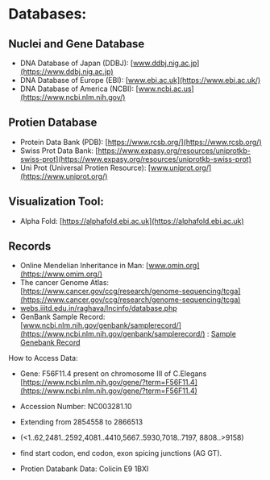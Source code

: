 # Databases:
## Nuclei and Gene Database
- DNA Database of Japan (DDBJ): [www.ddbj.nig.ac.jp](https://www.ddbj.nig.ac.jp)
- DNA Database of Europe (EBI): [www.ebi.ac.uk](https://www.ebi.ac.uk/)
- DNA Database of America (NCBI): [www.ncbi.ac.us](https://www.ncbi.nlm.nih.gov/)

## Protien Database
- Protein Data Bank (PDB): [https://www.rcsb.org/](https://www.rcsb.org/)
- Swiss Prot Data Bank: [https://www.expasy.org/resources/uniprotkb-swiss-prot](https://www.expasy.org/resources/uniprotkb-swiss-prot)
- Uni Prot (Universal Protien Resource): [www.uniprot.org/](https://www.uniprot.org/)

## Visualization Tool:
- Alpha Fold: [https://alphafold.ebi.ac.uk](https://alphafold.ebi.ac.uk)

## Records
- Online Mendelian Inheritance in Man: [www.omin.org](https://www.omim.org/)
- The cancer Genome Atlas: [https://www.cancer.gov/ccg/research/genome-sequencing/tcga](https://www.cancer.gov/ccg/research/genome-sequencing/tcga) 
- [webs.iiitd.edu.in/raghava/lncinfo/database.php](https://webs.iiitd.edu.in/raghava/lncinfo/database.php)
- GenBank Sample Record: [www.ncbi.nlm.nih.gov/genbank/samplerecord/](https://www.ncbi.nlm.nih.gov/genbank/samplerecord/) : [Sample Genebank Record](/Sample%20Genebank%20Record/)

How to Access Data:
- Gene: F56F11.4 present on chromosome III of C.Elegans [https://www.ncbi.nlm.nih.gov/gene/?term=F56F11.4](https://www.ncbi.nlm.nih.gov/gene/?term=F56F11.4)
- Accession Number: NC003281.10
- Extending from 2854558 to 2866513
- (<1..62,2481..2592,4081..4410,5667..5930,7018..7197, 8808..>9158)
- find start codon, end codon, exon spicing junctions (AG GT).

- Protien Databank Data: Colicin E9 1BXI